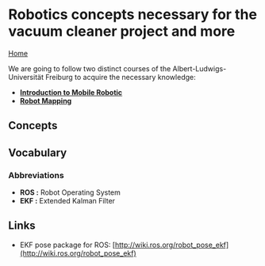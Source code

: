 # Robotics concepts necessary for the vacuum cleaner project and more

[Home](../../README.md)

We are going to follow two distinct courses of the Albert-Ludwigs-Universität Freiburg to acquire the necessary knowledge:

- [__Introduction to Mobile Robotic__](http://ais.informatik.uni-freiburg.de/teaching/ss19/robotics/)
- [__Robot Mapping__](http://ais.informatik.uni-freiburg.de/teaching/ws18/mapping/)

## Concepts

## Vocabulary

### Abbreviations

- __ROS :__ Robot Operating System
- __EKF :__ Extended Kalman Filter

## Links

- EKF pose package for ROS: [http://wiki.ros.org/robot_pose_ekf](http://wiki.ros.org/robot_pose_ekf)